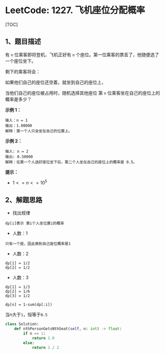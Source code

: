 # LeetCode: 1227. 飞机座位分配概率

[TOC]

## 1、题目描述

有 `n` 位乘客即将登机，飞机正好有 `n` 个座位。第一位乘客的票丢了，他随便选了一个座位坐下。

剩下的乘客将会：

如果他们自己的座位还空着，就坐到自己的座位上，

当他们自己的座位被占用时，随机选择其他座位
第 `n` 位乘客坐在自己的座位上的概率是多少？

 

**示例 1：**

```
输入：n = 1
输出：1.00000
解释：第一个人只会坐在自己的位置上。
```


**示例 2：**

```
输入: n = 2
输出: 0.50000
解释：在第一个人选好座位坐下后，第二个人坐在自己的座位上的概率是 0.5。
```

**提示：**

-   $1 <= n <= 10^5$



## 2、解题思路

-   找出规律

```
dp[i]表示 第i个人坐位置i的概率
```



-   人数：1

```
只有一个座，因此做到自己座位概率是1
```


-   人数：2

```
dp[1] = 1/2
dp[2] = 1/2
```



-   人数：3

```
dp[1] = 1/3
dp[2] = 1/6
dp[3] = 1/2
```

```
dp[n] = 1-sum(dp[:i])
```



当n大于`1`，恒等于`0.5`


```python
class Solution:
    def nthPersonGetsNthSeat(self, n: int) -> float:
        if n == 1:
            return 1.0
        else:
            return 1 / 2

```

